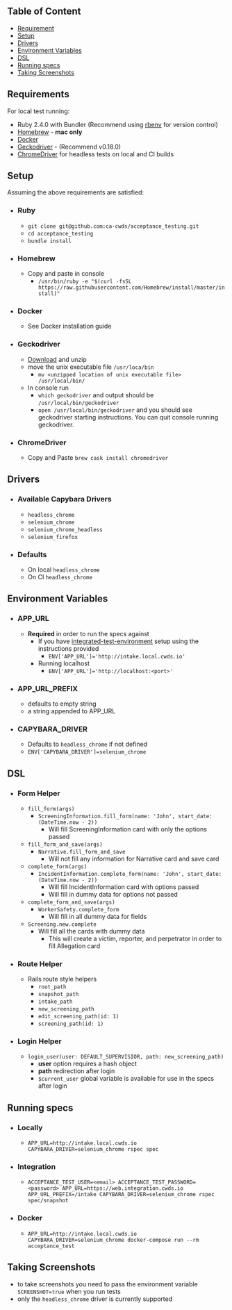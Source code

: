 ## Table of Content
- [Requirement](#requirement)
- [Setup](#setup)
- [Drivers](#drivers)
- [Environment Variables](#environment-variables)
- [DSL](#dsl)
- [Running specs](#running-specs)
- [Taking Screenshots](#taking-screenshots)


## <a name="requirement"></a>Requirements
For local test running:
- Ruby 2.4.0 with Bundler (Recommend using [rbenv](https://github.com/rbenv/rbenv) for version control)
- [Homebrew](https://brew.sh) - **mac only**
- [Docker](https://docs.docker.com/docker-for-mac/install/)
- [Geckodriver](https://github.com/mozilla/geckodriver/releases) - (Recommend v0.18.0)
- [ChromeDriver](https://github.com/caskroom/homebrew-cask) for headless tests on local and CI builds


## <a name="setup"></a>Setup
Assuming the above requirements are satisfied:

- ### Ruby
  - `git clone git@github.com:ca-cwds/acceptance_testing.git`
  - `cd acceptance_testing`
  - `bundle install`
- ### Homebrew
  - Copy and paste in console
    - `/usr/bin/ruby -e "$(curl -fsSL https://raw.githubusercontent.com/Homebrew/install/master/install)"`
- ### Docker
  - See Docker installation guide
- ### Geckodriver
  - [Download](https://docs.docker.com/docker-for-mac/install/) and unzip
  - move the unix executable file `/usr/loca/bin`
    - `mv <unzipped location of unix executable file> /usr/local/bin/`
  - In console run
    - `which geckodriver` and output should be `/usr/local/bin/geckodriver`
    - `open /usr/local/bin/geckodriver` and you should see geckodriver starting instructions. You can quit console running geckodriver.
- ### ChromeDriver
  - Copy and Paste `brew cask install chromedriver`

## <a name="drivers"></a>Drivers
- ### Available Capybara Drivers
  - `headless_chrome`
  - `selenium_chrome`
  - `selenium_chrome_headless`
  - `selenium_firefox`
- ### Defaults
  - On local `headless_chrome`
  - On CI `headless_chrome`

## <a name="environment-variables"></a>Environment Variables
- ### APP_URL
  - **Required** in order to run the specs against
    - If you have [integrated-test-environment](https://github.com/ca-cwds/integrated-test-environment) setup using the instructions provided
      - `ENV['APP_URL']='http://intake.local.cwds.io'`
    - Running localhost
      - `ENV['APP_URL']='http://localhost:<port>'`
- ### APP_URL_PREFIX
  - defaults to empty string
  - a string appended to APP_URL
- ### CAPYBARA_DRIVER
  - Defaults to `headless_chrome` if not defined
  - `ENV['CAPYBARA_DRIVER']=selenium_chrome`

## <a name="dsl"></a>DSL
- ### Form Helper
  - `fill_form(args)`
    - `ScreeningInformation.fill_form(name: 'John', start_date: (DateTime.now - 2))`
      - Will fill ScreeningInformation card with only the options passed
  - `fill_form_and_save(args)`
    - `Narrative.fill_form_and_save`
      - Will not fill any information for Narrative card and save card
  - `complete_form(args)`
    - `IncidentInformation.complete_form(name: 'John', start_date: (DateTime.now - 2))`
      - Will fill IncidentInformation card with options passed
      - Will fill in dummy data for options not passed
  - `complete_form_and_save(args)`
    - `WorkerSafety.complete_form`
      - Will fill in all dummy data for fields
  - `Screening.new.complete`
    - Will fill all the cards with dummy data
      - This will create a victim, reporter, and perpetrator in order to fill Allegation card
- ### Route Helper
  - Rails route style helpers
    - `root_path`
    - `snapshot_path`
    - `intake_path`
    - `new_screening_path`
    - `edit_screening_path(id: 1)`
    - `screening_path(id: 1)`
- ### Login Helper
  - `login_user(user: DEFAULT_SUPERVISIOR, path: new_screening_path)`
    - **user** option requires a hash object
    - **path** redirection after login
    - `$current_user` global variable is available for use in the specs after login


## <a name="running-specs"></a>Running specs
  - ### Locally
    - `APP_URL=http://intake.local.cwds.io CAPYBARA_DRIVER=selenium_chrome rspec spec`
  - ### Integration
    - `ACCEPTANCE_TEST_USER=<email> ACCEPTANCE_TEST_PASSWORD=<password> APP_URL=https://web.integration.cwds.io APP_URL_PREFIX=/intake CAPYBARA_DRIVER=selenium_chrome rspec spec/snapshot`
  - ### Docker
    - `APP_URL=http://intake.local.cwds.io CAPYBARA_DRIVER=selenium_chrome docker-compose run --rm acceptance_test`

## <a name="taking-screenshots"></a>Taking Screenshots
  - to take screenshots you need to pass the environment variable `SCREENSHOT=true` when you run tests
  - only the `headless_chrome` driver is currently supported

